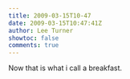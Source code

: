 ```yaml
---
title: 2009-03-15T10-47
date: 2009-03-15T10:47:41Z
author: Lee Turner
showtoc: false
comments: true
---
```


Now that is what i call a breakfast.

